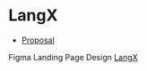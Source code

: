 # LangX

- [Proposal](/Proposal.md)

Figma Landing Page Design
[LangX](https://www.figma.com/design/HCU4CN7Mkx2eal7kJpPLad/langx?t=8nVWQ5lORXn6wHvD-0)